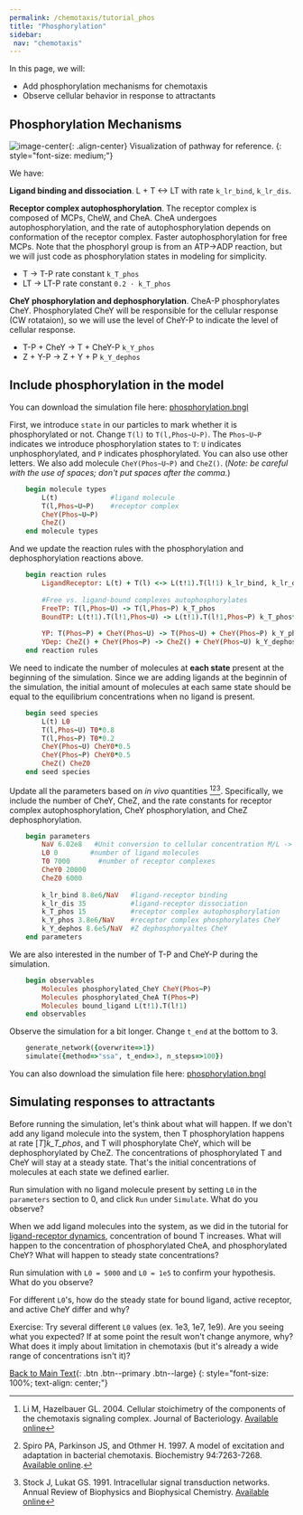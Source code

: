 ```yaml
---
permalink: /chemotaxis/tutorial_phos
title: "Phosphorylation"
sidebar: 
 nav: "chemotaxis"
---
```


In this page, we will:
 - Add phosphorylation mechanisms for chemotaxis
 - Observe cellular behavior in response to attractants

## Phosphorylation Mechanisms

![image-center](../assets/images/chemotaxisphosnew.png){: .align-center}
Visualization of pathway for reference.
{: style="font-size: medium;"}

We have:

**Ligand binding and dissociation**. L + T <-> LT with rate `k_lr_bind`, `k_lr_dis`.

**Receptor complex autophosphorylation**. The receptor complex is composed of MCPs, CheW, and CheA. CheA undergoes autophosphorylation, and the rate of autophosphorylation depends on conformation of the receptor complex. Faster autophosphorylation for free MCPs. Note that the phosphoryl group is from an ATP->ADP reaction, but we will just code as phosphorylation states in modeling for simplicity. 
 - T -> T-P    rate constant `k_T_phos`
 - LT -> LT-P  rate constant `0.2 · k_T_phos`

**CheY phosphorylation and dephosphorylation**. CheA-P phosphorylates CheY. Phosphorylated CheY will be responsible for the cellular response (CW rotataion), so we will use the level of CheY-P to indicate the level of cellular response. 
 - T-P + CheY -> T + CheY-P  `k_Y_phos`
 - Z + Y-P -> Z + Y + P `k_Y_dephos`

## Include phosphorylation in the model

You can download the simulation file here: 
<a href="https://purpleavatar.github.io/multiscale_biological_modeling/downloads/downloadable/phosphorylation.bngl" download="phosphorylation.bngl">phosphorylation.bngl</a>

First, we introduce `state` in our particles to mark whether it is phosphorylated or not. Change `T(l)` to `T(l,Phos~U~P)`. The `Phos~U~P` indicates we introduce phosphorylation states to `T`: `U` indicates unphosphorylated, and `P` indicates phosphorylated. You can also use other letters. We also add molecule `CheY(Phos~U~P)` and `CheZ()`. (*Note: be careful with the use of spaces; don't put spaces after the comma.*)

~~~ ruby
	begin molecule types
		L(t)             #ligand molecule
		T(l,Phos~U~P)    #receptor complex
		CheY(Phos~U~P)
		CheZ()
	end molecule types
~~~

And we update the reaction rules with the phosphorylation and dephosphorylation reactions above.

~~~ ruby
	begin reaction rules
		LigandReceptor: L(t) + T(l) <-> L(t!1).T(l!1) k_lr_bind, k_lr_dis
		
		#Free vs. ligand-bound complexes autophosphorylates
		FreeTP: T(l,Phos~U) -> T(l,Phos~P) k_T_phos
		BoundTP: L(t!1).T(l!1,Phos~U) -> L(t!1).T(l!1,Phos~P) k_T_phos*0.2
		
		YP: T(Phos~P) + CheY(Phos~U) -> T(Phos~U) + CheY(Phos~P) k_Y_phos
		YDep: CheZ() + CheY(Phos~P) -> CheZ() + CheY(Phos~U) k_Y_dephos
	end reaction rules
~~~

We need to indicate the number of molecules at **each state** present at the beginning of the simulation. Since we are adding ligands at the beginnin of the simulation, the initial amount of molecules at each same state should be equal to the equilibrium concentrations when no ligand is present.

~~~ ruby
	begin seed species
		L(t) L0
		T(l,Phos~U) T0*0.8
		T(l,Phos~P) T0*0.2
		CheY(Phos~U) CheY0*0.5
		CheY(Phos~P) CheY0*0.5
		CheZ() CheZ0
	end seed species
~~~

Update all the parameters based on *in vivo* quantities [^Li2004][^Spiro1997][^Stock1991]. Specifically, we include the number of CheY, CheZ, and the rate constants for receptor complex autophosphorylation, CheY phosphorylation, and CheZ dephosphorylation.

~~~ ruby
	begin parameters
		NaV 6.02e8   #Unit conversion to cellular concentration M/L -> #/um^3
		L0 0        #number of ligand molecules
		T0 7000       #number of receptor complexes
		CheY0 20000
		CheZ0 6000
		
		k_lr_bind 8.8e6/NaV   #ligand-receptor binding
		k_lr_dis 35           #ligand-receptor dissociation
		k_T_phos 15           #receptor complex autophosphorylation
		k_Y_phos 3.8e6/NaV    #receptor complex phosphorylates CheY
		k_Y_dephos 8.6e5/NaV  #Z dephosphoryaltes CheY
	end parameters
~~~

We are also interested in the number of T-P and CheY-P during the simulation.

~~~ ruby
	begin observables
		Molecules phosphorylated_CheY CheY(Phos~P)
		Molecules phosphorylated_CheA T(Phos~P)
		Molecules bound_ligand L(t!1).T(l!1)
	end observables
~~~

Observe the simulation for a bit longer. Change `t_end` at the bottom to 3. 

~~~ ruby
	generate_network({overwrite=>1})
	simulate({method=>"ssa", t_end=>3, n_steps=>100})
~~~

You can also download the simulation file here: 
<a href="https://purpleavatar.github.io/multiscale_biological_modeling/downloads/downloadable/phosphorylation.bngl" download="phosphorylation.bngl">phosphorylation.bngl</a>

## Simulating responses to attractants

Before running the simulation, let's think about what will happen. If we don't add any ligand molecule into the system, then T phosphorylation happens at rate [*T*]*k_T_phos*, and T will phosphorylate CheY, which will be dephosphorylated by CheZ. The concentrations of phosphorylated T and CheY will stay at a steady state. That's the initial concentrations of molecules at each state we defined earlier. 

Run simulation with no ligand molecule present by setting `L0` in the `parameters` section to 0, and click `Run` under `Simulate`. What do you observe?

When we add ligand molecules into the system, as we did in the tutorial for [ligand-receptor dynamics](tutorial_lr), concentration of bound T increases. What will happen to the concentration of phosphorylated CheA, and phosphorylated CheY? What will happen to steady state concentrations?

Run simulation with `L0 = 5000` and `L0 = 1e5` to confirm your hypothesis. What do you observe?

For different `L0`'s, how do the steady state for bound ligand, active receptor, and active CheY differ and why?

Exercise: Try several different `L0` values (ex. 1e3, 1e7, 1e9). Are you seeing what you expected? If at some point the result won't change anymore, why? What does it imply about limitation in chemotaxis (but it's already a wide range of concentrations isn't it)?

<!--
## Simulating responses to repellents

You can download the simulation file here: 
<a href="https://purpleavatar.github.io/multiscale_biological_modeling/downloads/downloadable/phosphorylation_repel.bngl" download="phosphorylation_repel.bngl">phosphorylation_repel.bngl</a>

Recall that CheA autophosphorylation is faster when the receptor is bound to repellents. We modify the rate of receptor complex autophosphorylation when ligand is bound.
 - T -> T-P    rate `k_T_phos`
 - LT -> LT-P  rate `5 · k_T_phos`

In `reaction rules`, update

	BoundTP: L(t!1).T(l!1,Phos~U) -> L(t!1).T(l!1,Phos~P) k_T_phos*0.2

to 

	BoundTP: L(t!1).T(l!1,Phos~U) -> L(t!1).T(l!1,Phos~P) k_T_phos*5

When we add repellent ligand molecules into the system, concentration of bound T increases. What will happen to the concentration of phosphorylated CheA, and phosphorylated CheY? What will happen to steady-state concentrations?

Run simulation with `L0 = 5000` and `L0 = 1e5`. What do you observe?
-->

[^Bertoli2013]: Bertoli C, Skotheim JM, de Bruin RAM. 2013. Control of cell cycle transcription during G1 and S phase. Nature Reviews Molecular Cell Biology 14:518-528. [Available online](https://www.nature.com/articles/nrm3629).

[^Li2004]: Li M, Hazelbauer GL. 2004. Cellular stoichimetry of the components of the chemotaxis signaling complex. Journal of Bacteriology. [Available online](https://jb.asm.org/content/186/12/3687)

[^Stock1991]: Stock J, Lukat GS. 1991. Intracellular signal transduction networks. Annual Review of Biophysics and Biophysical Chemistry. [Available online](https://www.annualreviews.org/doi/abs/10.1146/annurev.bb.20.060191.000545)

[^Spiro1997]: Spiro PA, Parkinson JS, and Othmer H. 1997. A model of excitation and adaptation in bacterial chemotaxis. Biochemistry 94:7263-7268. [Available online](https://www.pnas.org/content/94/14/7263).


[Back to Main Text](home_biochem){: .btn .btn--primary .btn--large}
{: style="font-size: 100%; text-align: center;"}



